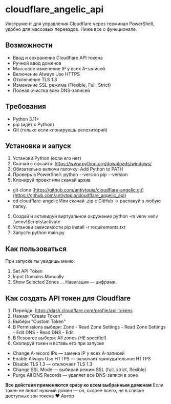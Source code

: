 # cloudflare_angelic_api

Инструмент для управления Cloudflare через терминал PowerShell, удобно для массовых переездов. Ниже все о функционале.

## Возможности
- Ввод и сохранение Cloudflare API токена
- Ручной ввод доменов
- Массовое изменение IP у всех A-записей
- Включение Always Use HTTPS
- Отключение TLS 1.3
- Изменение SSL-режима (Flexible, Full, Strict)
- Полная очистка всех DNS-записей
  
## Требования
- Python 3.11+
- pip (идёт с Python)
- Git (только если клонируешь репозиторий)

## Установка и запуск
1. Установи Python (если его нет)
2. Скачай с офсайта: https://www.python.org/downloads/windows/
3. Обязательно включи галочку: Add Python to PATH
4. Проверь в PowerShell:
      python --version
      pip --version
5. Клонируй проект или скачай архив
  - git clone [https://github.com/antiytopia/cloudflare-angelic.git](https://github.com/antiytopia/cloudflare_angelic_api)
  - cd cloudflare-angelic
  Или скачай .zip с GitHub → распакуй в любую папку.
5. Создай и активируй виртуальное окружение
    python -m venv venv
    .\venv\Scripts\activate
6. Установи зависимости
    pip install -r requirements.txt
7. Запусти
    python main.py
## Как пользоваться
При запуске ты увидишь меню:
1. Set API Token
2. Input Domains Manually
3. Show Selected Zones
...
Навигация — цифрами.

## Как создать API токен для Cloudflare
1. Перейди: https://dash.cloudflare.com/profile/api-tokens
2. Нажми "Create Token"
3. Выбери "Custom Token"
4. В Permissions выбери:
Zone - Read
Zone Settings - Read
Zone Settings - Edit
DNS - Read
DNS - Edit
5. В Resource выбери: All zones (НЕ specific!)
6. Скопируй токен и вставь его при запуске

- Change A-record IPs — замена IP у всех A-записей
- Enable Always Use HTTPS — включает принудительное HTTPS
- Disable TLS 1.3 — отключает TLS 1.3
- Change SSL Mode — выбирай режим SSL (full, strict, flexible)
- Purge All DNS Records — удаляет все DNS-записи в зоне

**Все действия применяются сразу ко всем выбранным доменам**
Если токен не видит нужный домен — он, скорее всего, не в списке доступных зон токена
❤️ Автор

